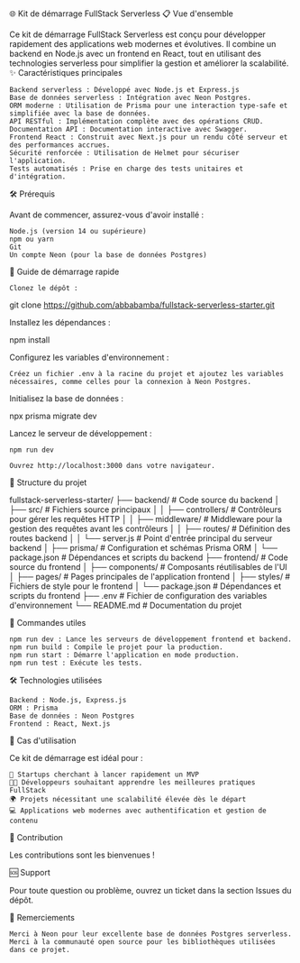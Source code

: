 🌐 Kit de démarrage FullStack Serverless
📋 Vue d'ensemble

Ce kit de démarrage FullStack Serverless est conçu pour développer rapidement des applications web modernes et évolutives. Il combine un backend en Node.js avec un frontend en React, tout en utilisant des technologies serverless pour simplifier la gestion et améliorer la scalabilité.
✨ Caractéristiques principales

    Backend serverless : Développé avec Node.js et Express.js
    Base de données serverless : Intégration avec Neon Postgres.
    ORM moderne : Utilisation de Prisma pour une interaction type-safe et simplifiée avec la base de données.
    API RESTful : Implémentation complète avec des opérations CRUD.
    Documentation API : Documentation interactive avec Swagger.
    Frontend React : Construit avec Next.js pour un rendu côté serveur et des performances accrues.
    Sécurité renforcée : Utilisation de Helmet pour sécuriser l'application.
    Tests automatisés : Prise en charge des tests unitaires et d'intégration.

🛠️ Prérequis

Avant de commencer, assurez-vous d'avoir installé :

    Node.js (version 14 ou supérieure)
    npm ou yarn
    Git
    Un compte Neon (pour la base de données Postgres)

🚀 Guide de démarrage rapide

    Clonez le dépôt :

git clone https://github.com/abbabamba/fullstack-serverless-starter.git

Installez les dépendances :



npm install

Configurez les variables d'environnement :

    Créez un fichier .env à la racine du projet et ajoutez les variables nécessaires, comme celles pour la connexion à Neon Postgres.

Initialisez la base de données :


npx prisma migrate dev

Lancez le serveur de développement :


    npm run dev

    Ouvrez http://localhost:3000 dans votre navigateur.

📂 Structure du projet


fullstack-serverless-starter/
├── backend/                   # Code source du backend
│   ├── src/                   # Fichiers source principaux
│   │   ├── controllers/       # Contrôleurs pour gérer les requêtes HTTP
│   │   ├── middleware/        # Middleware pour la gestion des requêtes avant les contrôleurs
│   │   ├── routes/            # Définition des routes backend
│   │   └── server.js          # Point d'entrée principal du serveur backend
│   ├── prisma/                # Configuration et schémas Prisma ORM
│   └── package.json           # Dépendances et scripts du backend
├── frontend/                  # Code source du frontend
│   ├── components/            # Composants réutilisables de l'UI
│   ├── pages/                 # Pages principales de l'application frontend
│   ├── styles/                # Fichiers de style pour le frontend
│   └── package.json           # Dépendances et scripts du frontend
├── .env                       # Fichier de configuration des variables d'environnement
└── README.md                  # Documentation du projet

📝 Commandes utiles

    npm run dev : Lance les serveurs de développement frontend et backend.
    npm run build : Compile le projet pour la production.
    npm run start : Démarre l'application en mode production.
    npm run test : Exécute les tests.

🛠️ Technologies utilisées

    Backend : Node.js, Express.js
    ORM : Prisma
    Base de données : Neon Postgres
    Frontend : React, Next.js

🎯 Cas d'utilisation

Ce kit de démarrage est idéal pour :

    🚀 Startups cherchant à lancer rapidement un MVP
    🧑‍💻 Développeurs souhaitant apprendre les meilleures pratiques FullStack
    🌍 Projets nécessitant une scalabilité élevée dès le départ
    💻 Applications web modernes avec authentification et gestion de contenu

🤝 Contribution

Les contributions sont les bienvenues !

🆘 Support

Pour toute question ou problème, ouvrez un ticket dans la section Issues du dépôt.

🙏 Remerciements

    Merci à Neon pour leur excellente base de données Postgres serverless.
    Merci à la communauté open source pour les bibliothèques utilisées dans ce projet.
